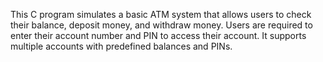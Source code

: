 This C program simulates a basic ATM system that allows users to check their balance, deposit money, and withdraw money. Users are required to enter their account number and PIN to access their account. It supports multiple accounts with predefined balances and PINs.
